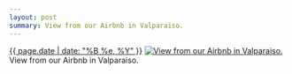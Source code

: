 ```yaml
---
layout: post
summary: View from our Airbnb in Valparaiso.
---
```


<p>
  <time><a href="/130">{{ page.date | date: "%B %e, %Y" }}</a></time>
  <a href="/130"><img src="{{ site.assets_url }}/130-640.jpg" srcset="{{ site.assets_url }}/130-1280.jpg 1280w, {{ site.assets_url }}/130-960.jpg 960w, {{ site.assets_url }}/130-640.jpg 640w, {{ site.assets_url }}/130-320.jpg 320w" sizes="(min-width: 700px) 50vw, calc(100vw - 2rem)" alt="View from our Airbnb in Valparaiso." /></a>
  <span>View from our Airbnb in Valparaiso.</span>
</p>
